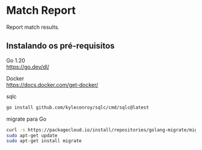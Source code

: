 # Match Report

Report match results.

## Instalando os pré-requisitos

Go 1.20\
https://go.dev/dl/

Docker\
https://docs.docker.com/get-docker/

sqlc
```bash
go install github.com/kyleconroy/sqlc/cmd/sqlc@latest
```

migrate para Go
```bash
curl -s https://packagecloud.io/install/repositories/golang-migrate/migrate/script.deb.sh | sudo bash
sudo apt-get update
sudo apt-get install migrate
```
